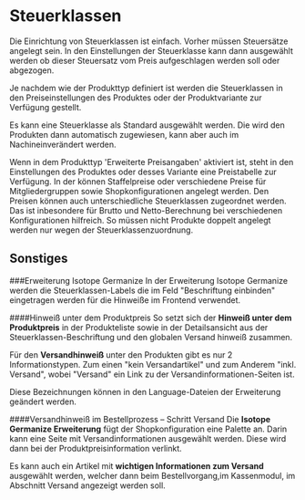 # Steuerklassen

Die Einrichtung von Steuerklassen ist einfach.
Vorher müssen Steuersätze angelegt sein. In den Einstellungen der Steuerklasse kann dann ausgewählt werden ob dieser Steuersatz vom Preis aufgeschlagen werden soll oder abgezogen.

Je nachdem wie der Produkttyp definiert ist werden die Steuerklassen in den Preiseinstellungen des Produktes oder der Produktvariante zur Verfügung gestellt.

Es kann eine Steuerklasse als Standard ausgewählt werden. Die wird den Produkten dann automatisch zugewiesen, kann aber auch im Nachineinverändert werden.

Wenn in dem Produkttyp 'Erweiterte Preisangaben' aktiviert ist, steht in den Einstellungen des Produktes oder desses Variante eine Preistabelle zur Verfügung. In der können Staffelpreise oder verschiedene Preise für Mitgliedergruppen sowie Shopkonfigurationen angelegt werden. Den Preisen können auch unterschiedliche Steuerklassen zugeordnet werden. Das ist inbesondere für Brutto und Netto-Berechnung bei verschiedenen Konfigurationen hilfreich. So müssen nicht Produkte doppelt angelegt werden nur wegen der Steuerklassenzuordnung.

## Sonstiges

###Erweiterung Isotope Germanize
In der Erweiterung Isotope Germanize werden die Steuerklassen-Labels die im Feld "Beschriftung einbinden" eingetragen werden für die Hinweiße im Frontend verwendet.

####Hinweiß unter dem Produktpreis
So setzt sich der **Hinweiß unter dem Produktpreis** in der Produkteliste sowie in der Detailsansicht aus der Steuerklassen-Beschriftung und den globalen Versand hinweiß zusammen.


Für den **Versandhinweiß** unter den Produkten gibt es nur 2 Informationstypen. Zum einen "kein Versandartikel" und zum Anderem "inkl. Versand", wobei "Versand" ein Link zu der Versandinformationen-Seiten ist.

Diese Bezeichnungen können in den Language-Dateien der Erweiterung geändert werden.

####Versandhinweiß im Bestellprozess – Schritt Versand
Die **Isotope Germanize Erweiterung** fügt der Shopkonfiguration eine Palette an.
Darin kann eine Seite mit Versandinformationen ausgewählt werden. Diese wird dann bei der Produktpreisinformation verlinkt.

Es kann auch ein Artikel mit **wichtigen Informationen zum Versand** ausgewählt werden, welcher dann beim Bestellvorgang,im Kassenmodul, im Abschnitt Versand angezeigt werden soll.
